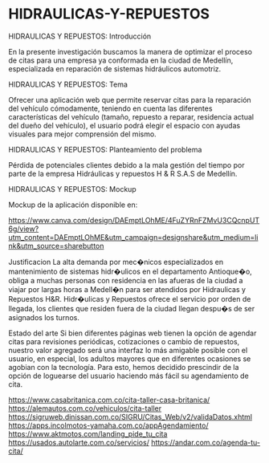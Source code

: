 # HIDRAULICAS-Y-REPUESTOS

HIDRAULICAS Y REPUESTOS: Introducción 

En la presente investigación buscamos la manera de optimizar el proceso de citas para una empresa ya conformada en la ciudad de Medellín, especializada en reparación de sistemas hidráulicos automotriz.

HIDRAULICAS Y REPUESTOS: Tema 

Ofrecer una aplicación web que permite reservar citas para la reparación del vehículo cómodamente, teniendo en cuenta las diferentes características del vehículo (tamaño, repuesto a reparar, residencia actual del dueño del vehículo), el usuario podrá elegir el espacio con ayudas visuales para mejor comprensión del mismo.

HIDRAULICAS Y REPUESTOS: Planteamiento del problema 

Pérdida de potenciales clientes debido a la mala gestión del tiempo por parte de la empresa Hidráulicas y repuestos H & R S.A.S de Medellín.

HIDRAULICAS Y REPUESTOS: Mockup

Mockup de la aplicación disponible en:

https://www.canva.com/design/DAEmptLOhME/4FuZYRnFZMvU3CQcnpUT6g/view?utm_content=DAEmptLOhME&utm_campaign=designshare&utm_medium=link&utm_source=sharebutton

Justificacion
La alta demanda por mec�nicos especializados en mantenimiento de sistemas hidr�ulicos en el departamento Antioque�o, obliga a muchas personas con residencia en las afueras de la ciudad a viajar por largas horas a Medell�n para ser atendidos por Hidraulicas y Repuestos H&R. Hidr�ulicas y Repuestos ofrece el servicio por orden de llegada, los clientes que residen fuera de la ciudad llegan despu�s de ser asignados los turnos.

Estado del arte
Si bien diferentes páginas web tienen la opción de agendar citas para revisiones periódicas, cotizaciones o cambio de repuestos, nuestro valor agregado será una interfaz lo más amigable posible con el usuario, en especial, los adultos mayores que en diferentes ocasiones se agobian con la tecnología. 
Para esto, hemos decidido prescindir de la opción de loguearse del usuario haciendo más fácil su agendamiento de cita.

https://www.casabritanica.com.co/cita-taller-casa-britanica/
https://alemautos.com.co/vehiculos/cita-taller
https://sigruweb.dinissan.com.co/SIGRU/Citas_Web/v2/validaDatos.xhtml
https://apps.incolmotos-yamaha.com.co/appAgendamiento/
https://www.aktmotos.com/landing_pide_tu_cita 
https://usados.autolarte.com.co/servicios/ 
https://andar.com.co/agenda-tu-cita/
